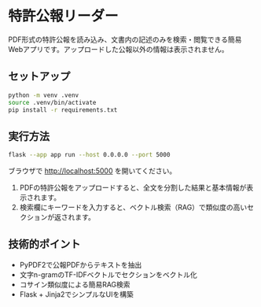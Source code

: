 # 特許公報リーダー

PDF形式の特許公報を読み込み、文書内の記述のみを検索・閲覧できる簡易Webアプリです。アップロードした公報以外の情報は表示されません。

## セットアップ

```bash
python -m venv .venv
source .venv/bin/activate
pip install -r requirements.txt
```

## 実行方法

```bash
flask --app app run --host 0.0.0.0 --port 5000
```

ブラウザで <http://localhost:5000> を開いてください。

1. PDFの特許公報をアップロードすると、全文を分割した結果と基本情報が表示されます。
2. 検索欄にキーワードを入力すると、ベクトル検索（RAG）で類似度の高いセクションが返されます。

## 技術的ポイント

- PyPDF2で公報PDFからテキストを抽出
- 文字n-gramのTF-IDFベクトルでセクションをベクトル化
- コサイン類似度による簡易RAG検索
- Flask + Jinja2でシンプルなUIを構築
